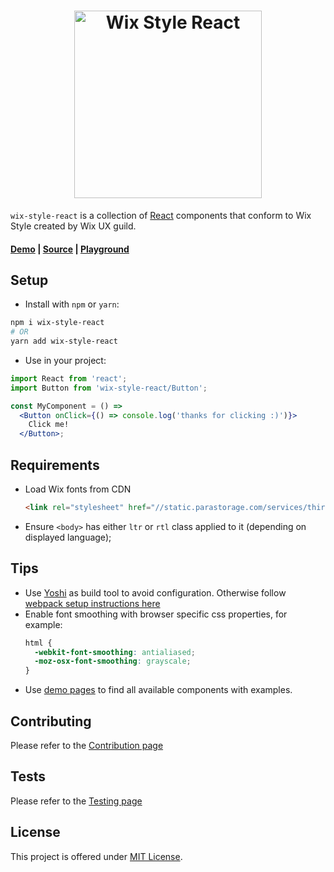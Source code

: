 <h1 style="text-align: center;">
    <a href="https://wix.github.com/wix-style-react">
        <img src="https://raw.githubusercontent.com/wix/wix-style-react/master/.storybook/logo.svg?sanitize=true" alt="Wix Style React" width="300">
    </a>
</h1>

`wix-style-react` is a collection of [React](https://facebook.github.io/react/) components that conform to Wix Style created by Wix UX guild.

#### [Demo](https://wix-wix-style-react.surge.sh/) | [Source](https://github.com/wix/wix-style-react) | [Playground](https://codesandbox.io/s/mymk2zn1mp)

## Setup

* Install with `npm` or `yarn`:
```sh
npm i wix-style-react
# OR
yarn add wix-style-react
```

* Use in your project:

```jsx
import React from 'react';
import Button from 'wix-style-react/Button';

const MyComponent = () =>
  <Button onClick={() => console.log('thanks for clicking :)')}>
    Click me!
  </Button>;
```

## Requirements

* Load Wix fonts from CDN
    ```html
    <link rel="stylesheet" href="//static.parastorage.com/services/third-party/fonts/Helvetica/fontFace.css">
    ```
* Ensure `<body>` has either `ltr` or `rtl` class applied to it (depending on displayed language);

## Tips

* Use [Yoshi](https://github.com/wix/yoshi) as build tool to avoid configuration. Otherwise follow [webpack setup instructions here](https://wix-wix-style-react.surge.sh/?selectedKind=Introduction&selectedStory=Usage%20Without%20Yoshi&full=0&down=0&left=1&panelRight=0)
* Enable font smoothing with browser specific css properties, for example:
    ```css
    html {
      -webkit-font-smoothing: antialiased;
      -moz-osx-font-smoothing: grayscale;
    }
    ```
* Use [demo pages](https://wix-wix-style-react.surge.sh/) to find all available components with examples.

## Contributing
Please refer to the [Contribution page](https://wix-wix-style-react.surge.sh/?selectedKind=Introduction&selectedStory=Contribution&full=0&down=0&left=1&panelRight=0)

## Tests
Please refer to the [Testing page](https://wix-wix-style-react.surge.sh/?selectedKind=Introduction&selectedStory=Testing&full=0&down=0&left=1&panelRight=0)

## License
This project is offered under [MIT License](https://github.com/wix/wix-style-react/blob/master/LICENSE).
